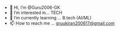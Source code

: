 - 👋 Hi, I’m @Guru2006-GK
- 👀 I’m interested in... TECH
- 🌱 I’m currently learning ... B.tech (AI/ML)
- 📫 How to reach me ... gruukiran200617@gmail.com

<!---
Guru2006-GK/Guru2006-GK is a ✨ special ✨ repository because its `README.md` (this file) appears on your GitHub profile.
You can click the Preview link to take a look at your changes.
--->
